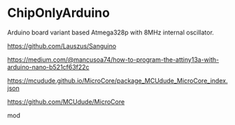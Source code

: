 # ChipOnlyArduino
Arduino board variant based Atmega328p with 8MHz internal oscillator.

https://github.com/Lauszus/Sanguino

https://medium.com/@mancusoa74/how-to-program-the-attiny13a-with-arduino-nano-b521cf63f22c

https://mcudude.github.io/MicroCore/package_MCUdude_MicroCore_index.json

https://github.com/MCUdude/MicroCore

mod